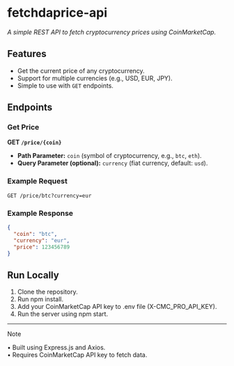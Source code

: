# fetchdaprice-api
_A simple REST API to fetch cryptocurrency prices using CoinMarketCap._

## Features
- Get the current price of any cryptocurrency.
- Support for multiple currencies (e.g., USD, EUR, JPY).
- Simple to use with `GET` endpoints.  

## Endpoints
### Get Price  
**GET `/price/{coin}`**  
- **Path Parameter:** `coin` (symbol of cryptocurrency, e.g., `btc`, `eth`).  
- **Query Parameter (optional):** `currency` (fiat currency, default: `usd`).  

### Example Request  
`GET /price/btc?currency=eur`  

### Example Response  
```json
{
  "coin": "btc",
  "currency": "eur",
  "price": 123456789
}
```

## Run Locally
1.	Clone the repository.
2.	Run npm install.
3.	Add your CoinMarketCap API key to .env file (X-CMC_PRO_API_KEY).
4.	Run the server using npm start.

--- 

> [!NOTE]
> •	Built using Express.js and Axios.  
> •	Requires CoinMarketCap API key to fetch data.
